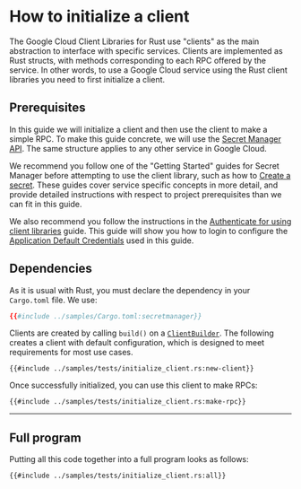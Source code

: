 <!-- 
Copyright 2025 Google LLC

Licensed under the Apache License, Version 2.0 (the "License");
you may not use this file except in compliance with the License.
You may obtain a copy of the License at

    https://www.apache.org/licenses/LICENSE-2.0

Unless required by applicable law or agreed to in writing, software
distributed under the License is distributed on an "AS IS" BASIS,
WITHOUT WARRANTIES OR CONDITIONS OF ANY KIND, either express or implied.
See the License for the specific language governing permissions and
limitations under the License.
-->

# How to initialize a client

The Google Cloud Client Libraries for Rust use "clients" as the main
abstraction to interface with specific services. Clients are implemented
as Rust structs, with methods corresponding to each RPC offered by the
service. In other words, to use a Google Cloud service using the Rust
client libraries you need to first initialize a client.

## Prerequisites

In this guide we will initialize a client and then use the client to make
a simple RPC. To make this guide concrete, we will use the
[Secret Manager API]. The same structure applies to any other service in
Google Cloud.

We recommend you follow one of the "Getting Started" guides for Secret Manager
before attempting to use the client library, such as how to [Create a secret].
These guides cover service specific concepts in more detail, and provide
detailed instructions with respect to project prerequisites than we can fit in
this guide.

We also recommend you follow the instructions in the
[Authenticate for using client libraries] guide. This guide will show you how to
login to configure the [Application Default Credentials] used in this guide.

## Dependencies

As it is usual with Rust, you must declare the dependency in your
`Cargo.toml` file. We use:

```toml
{{#include ../samples/Cargo.toml:secretmanager}}
```

Clients are created by calling `build()` on a
[`ClientBuilder`][gax-client-builder]. The following creates a client with
default configuration, which is designed to meet requirements for most use
cases.

```rust,ignore,noplayground
{{#include ../samples/tests/initialize_client.rs:new-client}}
```

Once successfully initialized, you can use this client to make RPCs:

```rust,ignore,noplayground
{{#include ../samples/tests/initialize_client.rs:make-rpc}}
```

______________________________________________________________________

## Full program

Putting all this code together into a full program looks as follows:

```rust,ignore,noplayground
{{#include ../samples/tests/initialize_client.rs:all}}
```

[application default credentials]: https://cloud.google.com/docs/authentication/application-default-credentials
[authenticate for using client libraries]: https://cloud.google.com/docs/authentication/client-libraries
[create a secret]: https://cloud.google.com/secret-manager/docs/creating-and-accessing-secrets
[gax-client-builder]: https://docs.rs/google-cloud-gax/latest/google_cloud_gax/client_builder/struct.ClientBuilder.html
[secret manager api]: https://cloud.google.com/secret-manager
